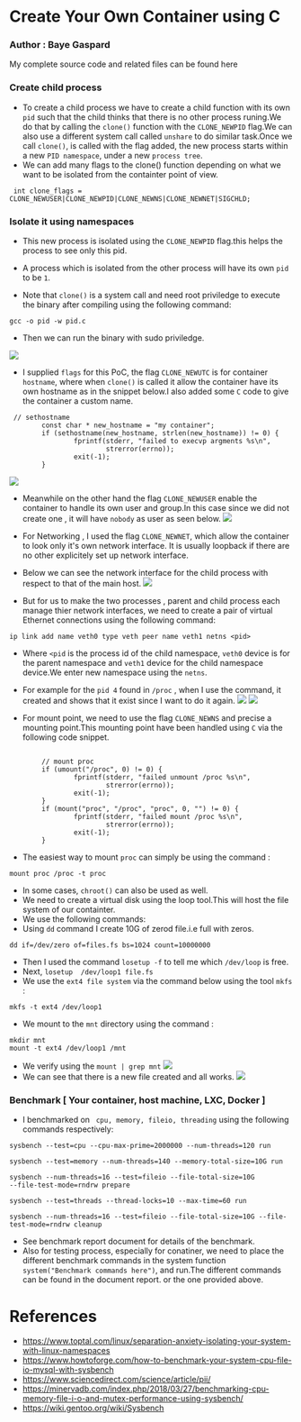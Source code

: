 # Create Your Own Container using C
### Author : Baye Gaspard
My complete source code and related files can be found here
###  Create child process
- To create a child process we have to create a child function with its own `pid` such that the child thinks that there is no other process runing.We do that by calling the `clone()` function with the  `CLONE_NEWPID` flag.We can also use a different system call called `unshare` to do similar task.Once we call `clone()`,  is called with the flag added, the new process  starts within a new `PID namespace`, under a new `process tree`.
- We can add many flags to the clone() function depending on what we want to be isolated from the containter point of view.
```
 int clone_flags = CLONE_NEWUSER|CLONE_NEWPID|CLONE_NEWNS|CLONE_NEWNET|SIGCHLD;
```
### Isolate it using namespaces
- This new process is isolated using the `CLONE_NEWPID` flag.this helps the process to see only this pid.
- A process which is isolated from the other process will have its own `pid` to be `1`.

- Note that `clone()` is a system call and need root priviledge to execute the binary after compiling using the following command:
```
gcc -o pid -w pid.c
```
- Then we can run the binary with sudo priviledge.

![](https://i.imgur.com/RbRJdIR.png)

- I supplied `flags` for this PoC, the flag `CLONE_NEWUTC` is for container `hostname`, where when `clone()` is called it allow the container have its own hostname as in the snippet below.I also added some `C` code to give the container a custom name.
```
 // sethostname
        const char * new_hostname = "my container";
        if (sethostname(new_hostname, strlen(new_hostname)) != 0) {
                fprintf(stderr, "failed to execvp argments %s\n",
                        strerror(errno));
                exit(-1);
        }

```

![](https://i.imgur.com/EjFxBOd.png)
- Meanwhile on the other hand the flag `CLONE_NEWUSER` enable the container to handle its own user and group.In this case since we did not create one , it will have `nobody` as user as seen below.
![](https://i.imgur.com/JYbgkLz.png)

- For Networking , I used the flag `CLONE_NEWNET`, which allow the container to look only it's own network interface. It is usually loopback if there are no other explicitely set up network interface.
- Below we can see the network interface for the child process with respect to that of the main host.
![](https://i.imgur.com/bB5MFri.png)

- But for us to make the two processes , parent and child process each manage thier network interfaces, we need to create a  pair of virtual Ethernet connections  using the following command:
```
ip link add name veth0 type veth peer name veth1 netns <pid>

```
- Where `<pid` is the process id of the child namespace, `veth0` device is for the parent namespace and `veth1` device for the child namespace device.We enter new namespace using the `netns`.
- For example for the `pid 4` found in `/proc` , when I use the command, it created and shows that it exist since I want to do it again.
![](https://i.imgur.com/dQDxPSn.png)
![](https://i.imgur.com/MRJ8zmc.png)

- For mount point, we need to use the flag `CLONE_NEWNS` and precise a mounting point.This mounting point have been handled using `C` via the following code snippet.
```

        // mount proc
        if (umount("/proc", 0) != 0) {
                fprintf(stderr, "failed unmount /proc %s\n",
                        strerror(errno));
                exit(-1);
        }
        if (mount("proc", "/proc", "proc", 0, "") != 0) {
                fprintf(stderr, "failed mount /proc %s\n",
                        strerror(errno));
                exit(-1);
        }

```
- The easiest way to mount `proc` can simply be using the command : 
```
mount proc /proc -t proc
```
- In some cases, `chroot()` can also be used as well.
- We need to create a virtual disk using the loop tool.This will host the file system of our containter.
- We use the following commands:
- Using `dd` command I create 10G of zerod file.i.e full with zeros.
```
dd if=/dev/zero of=files.fs bs=1024 count=10000000

```
- Then I used the command `losetup -f` to tell me which `/dev/loop` is free.
- Next, `losetup  /dev/loop1 file.fs` 
- We use the `ext4 file system` via the command below using the tool `mkfs` : 
```
mkfs -t ext4 /dev/loop1 
```
- We mount to the `mnt` directory using the command :
```
mkdir mnt
mount -t ext4 /dev/loop1 /mnt
``` 
- We verify using the `mount | grep mnt`
![](https://i.imgur.com/fGCVqj9.png)
- We can see that there is a new file created and all works.
![](https://i.imgur.com/teFhg3A.png)

### Benchmark [ Your container, host machine, LXC, Docker ]
- I benchmarked on ` cpu, memory, fileio, threading` using the following commands respectively:
```
sysbench --test=cpu --cpu-max-prime=2000000 --num-threads=120 run

```
```
sysbench --test=memory --num-threads=140 --memory-total-size=10G run
```
```
sysbench --num-threads=16 --test=fileio --file-total-size=10G 
--file-test-mode=rndrw prepare
```
```
sysbench --test=threads --thread-locks=10 --max-time=60 run

```
```
sysbench --num-threads=16 --test=fileio --file-total-size=10G --file-test-mode=rndrw cleanup 
```

- See benchmark report document for details of the benchmark.
- Also for testing process, especially for conatiner, we need to place the different benchmark commands in the system function `system("Benchmark commands here")`, and run.The different commands can be found in the document report. or the one provided above.

# References
- https://www.toptal.com/linux/separation-anxiety-isolating-your-system-with-linux-namespaces
- https://www.howtoforge.com/how-to-benchmark-your-system-cpu-file-io-mysql-with-sysbench
- https://www.sciencedirect.com/science/article/pii/
- https://minervadb.com/index.php/2018/03/27/benchmarking-cpu-memory-file-i-o-and-mutex-performance-using-sysbench/
- https://wiki.gentoo.org/wiki/Sysbench